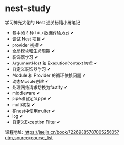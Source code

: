 # nest-study

学习神光大佬的 Nest 通关秘籍小册笔记

- 基本的 5 种 http 数据传输方式 ✔
- 调试 Nest 项目 ✔
- provider 初探 ✔
- 全局模块和生命周期 ✔
- 装饰器学习 ✔
- ArgumentHost 和 ExecutionContext 初探 ✔
- 自定义装饰器学习 ✔
- Module 和 Provider 的循环依赖问题 ✔
- 动态Module创建 ✔
- 处理网络请求切换为fastify ✔
- middleware ✔
- pipe和自定义pipe ✔
- multi初探 ✔
- 在nest中使用multer ✔
- log ✔
- 自定义Exception Filter ✔

课程地址: https://juejin.cn/book/7226988578700525605?utm_source=course_list
